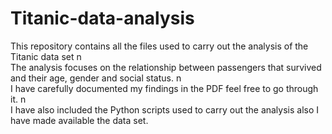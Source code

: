 # Titanic-data-analysis
This repository contains all the files used to carry out the analysis of the Titanic data set
n\
The analysis focuses on the relationship between passengers that survived and their age, gender and social status.
n\
I have carefully documented my findings in the PDF feel free to go through it.
n\
I have also included the Python scripts used to carry out the analysis also I have made available the data set.
